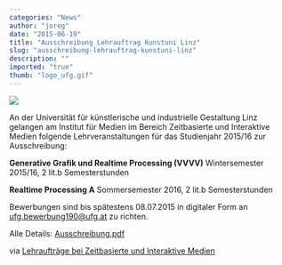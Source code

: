 ```yaml
---
categories: "News"
author: "joreg"
date: "2015-06-19"
title: "Ausschreibung Lehrauftrag Kunstuni Linz"
slug: "ausschreibung-lehrauftrag-kunstuni-linz"
description: ""
imported: "true"
thumb: "logo_ufg.gif"
---
```



![](logo_ufg.gif)

An der Universität für künstlerische und industrielle Gestaltung Linz gelangen am Institut für Medien im Bereich Zeitbasierte und Interaktive Medien folgende Lehrveranstaltungen für das Studienjahr 2015/16 zur Ausschreibung:
 
**Generative Grafik und Realtime Processing (VVVV)**
Wintersemester 2015/16, 2 lit.b Semesterstunden

**Realtime Processing A**
Sommersemester 2016, 2 lit.b Semesterstunden

Bewerbungen sind bis spätestens 08.07.2015 in digitaler Form an ufg.bewerbung190@ufg.at zu richten. 

Alle Details: [Ausschreibung.pdf](http://ufg.ac.at/fileadmin/media/news_gesamtuni/jobs/2015/0615_LA_Zeitbasierte_und_interaktive_Medien.pdf)

via [Lehraufträge bei Zeitbasierte und Interaktive Medien](http://ufg.ac.at/Jobs-Detail.2144+M5b8e508855b.0.html)